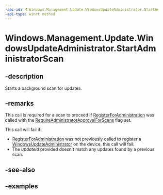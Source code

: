 ```yaml
---
-api-id: M:Windows.Management.Update.WindowsUpdateAdministrator.StartAdministratorScan
-api-type: winrt method
---
```


# Windows.Management.Update.WindowsUpdateAdministrator.StartAdministratorScan

<!--
public void StartAdministratorScan ();
-->


## -description

Starts a background scan for updates.

## -remarks

This call is required for a scan to proceed if [RegisterForAdministration](./windowsupdateadministrator_registerforadministration_731932711.md) was called with the [RequireAdministratorApprovalForScans](./windowsupdateadministratoroptions.md) flag set.

This call will fail if:

* [RegisterForAdministration](./windowsupdateadministrator_registerforadministration_731932711.md) was not previously called to register a [WindowsUpdateAdministrator](./windowsupdateadministrator.md) on the device, this call will fail.
* The *updateId* provided doesn't match any updates found by a previous scan.

## -see-also

## -examples
